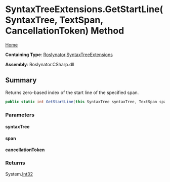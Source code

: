 <a name="_top"></a>

# SyntaxTreeExtensions\.GetStartLine\(SyntaxTree, TextSpan, CancellationToken\) Method

[Home](../../../README.md#_top)

**Containing Type**: [Roslynator](../../README.md#_top)\.[SyntaxTreeExtensions](../README.md#_top)

**Assembly**: Roslynator\.CSharp\.dll

## Summary

Returns zero\-based index of the start line of the specified span\.

```csharp
public static int GetStartLine(this SyntaxTree syntaxTree, TextSpan span, CancellationToken cancellationToken = default(CancellationToken))
```

### Parameters

#### syntaxTree

#### span

#### cancellationToken

### Returns

System\.[Int32](https://docs.microsoft.com/en-us/dotnet/api/system.int32)

